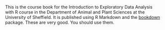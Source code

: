 This is the course book for the Introduction to Exploratory Data Analysis with R course in the Department of Animal and Plant Sciences at the University of Sheffield. It is published using R Markdown and the [bookdown](https://github.com/rstudio/bookdown) package. These are very good. You should use them.
